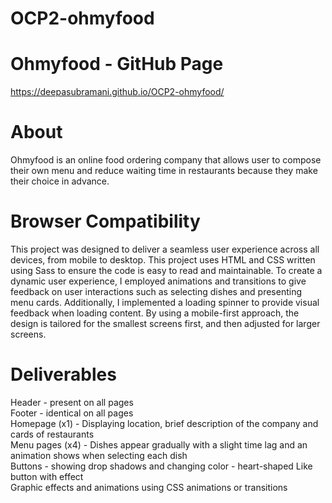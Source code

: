 # OCP2-ohmyfood
# Ohmyfood - GitHub Page
https://deepasubramani.github.io/OCP2-ohmyfood/
# About
Ohmyfood is an online food ordering company that allows user to compose their own menu and reduce waiting time in restaurants because they make their choice in advance.
# Browser Compatibility
This project was designed to deliver a seamless user experience across all devices, from mobile to desktop. This project uses HTML and CSS written using Sass to ensure the code is easy to read and maintainable. To create a dynamic user experience, I employed animations and transitions to give feedback on user interactions such as selecting dishes and presenting menu cards. Additionally, I implemented a loading spinner to provide visual feedback when loading content. By using a mobile-first approach, the design is tailored for the smallest screens first, and then adjusted for larger screens.
# Deliverables
Header - present on all pages <br />
Footer - identical on all pages<br />
Homepage (x1) - Displaying location, brief description of the company and cards of restaurants<br />
Menu pages (x4) - Dishes appear gradually with a slight time lag and an animation shows when selecting each dish<br />
Buttons - showing drop shadows and changing color - heart-shaped Like button with effect<br />
Graphic effects and animations using CSS animations or transitions<br />
